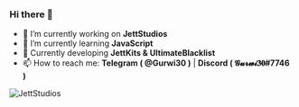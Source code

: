 ### Hi there 👋


- 🔭 I’m currently working on **JettStudios**
- 🌱 I’m currently learning **JavaScript**
- 👀 Currently developing **JettKits & UltimateBlacklist**
- 📫 How to reach me: **Telegram ( @Gurwi30 )** | **Discord ( 𝓖𝓾𝓻𝔀𝓲𝟑𝟎#7746 )**

![JettStudios](https://i.imgur.com/GKFGoUf.png)
